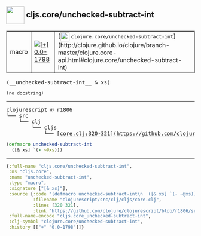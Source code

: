 ## <img width="48px" valign="middle" src="http://i.imgur.com/Hi20huC.png"> cljs.core/unchecked-subtract-int

 <table border="1">
<tr>
<td>macro</td>
<td><a href="https://github.com/cljsinfo/api-refs/tree/0.0-1798"><img valign="middle" alt="[+] 0.0-1798" src="https://img.shields.io/badge/+-0.0--1798-lightgrey.svg"></a> </td>
<td>
[<img height="24px" valign="middle" src="http://i.imgur.com/1GjPKvB.png"> <samp>clojure.core/unchecked-subtract-int</samp>](http://clojure.github.io/clojure/branch-master/clojure.core-api.html#clojure.core/unchecked-subtract-int)
</td>
</tr>
</table>

 <samp>
(__unchecked-subtract-int__ & xs)<br>
</samp>

```
(no docstring)
```

---

 <pre>
clojurescript @ r1806
└── src
    └── clj
        └── cljs
            └── <ins>[core.clj:320-321](https://github.com/clojure/clojurescript/blob/r1806/src/clj/cljs/core.clj#L320-L321)</ins>
</pre>

```clj
(defmacro unchecked-subtract-int
  ([& xs] `(- ~@xs)))
```


---

```clj
{:full-name "cljs.core/unchecked-subtract-int",
 :ns "cljs.core",
 :name "unchecked-subtract-int",
 :type "macro",
 :signature ["[& xs]"],
 :source {:code "(defmacro unchecked-subtract-int\n  ([& xs] `(- ~@xs)))",
          :filename "clojurescript/src/clj/cljs/core.clj",
          :lines [320 321],
          :link "https://github.com/clojure/clojurescript/blob/r1806/src/clj/cljs/core.clj#L320-L321"},
 :full-name-encode "cljs.core_unchecked-subtract-int",
 :clj-symbol "clojure.core/unchecked-subtract-int",
 :history [["+" "0.0-1798"]]}

```
